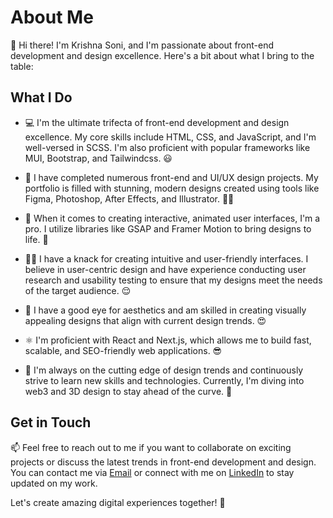 # About Me

👋 Hi there! I'm Krishna Soni, and I'm passionate about front-end development and design excellence. Here's a bit about what I bring to the table:

## What I Do

- 💻 I'm the ultimate trifecta of front-end development and design excellence. My core skills include HTML, CSS, and JavaScript, and I'm well-versed in SCSS. I'm also proficient with popular frameworks like MUI, Bootstrap, and Tailwindcss. 😃

- 🎨 I have completed numerous front-end and UI/UX design projects. My portfolio is filled with stunning, modern designs created using tools like Figma, Photoshop, After Effects, and Illustrator. 🤘🏼

- 🚀 When it comes to creating interactive, animated user interfaces, I'm a pro. I utilize libraries like GSAP and Framer Motion to bring designs to life. 🤩

- 👩‍🔬 I have a knack for creating intuitive and user-friendly interfaces. I believe in user-centric design and have experience conducting user research and usability testing to ensure that my designs meet the needs of the target audience. 😌

- 🎨 I have a good eye for aesthetics and am skilled in creating visually appealing designs that align with current design trends. 😍

- ⚛️ I'm proficient with React and Next.js, which allows me to build fast, scalable, and SEO-friendly web applications. 😎

- 🚀 I'm always on the cutting edge of design trends and continuously strive to learn new skills and technologies. Currently, I'm diving into web3 and 3D design to stay ahead of the curve. 🥳

## Get in Touch

📫 Feel free to reach out to me if you want to collaborate on exciting projects or discuss the latest trends in front-end development and design. You can contact me via [Email](mailto:krishnasoni@gmail.com) or connect with me on [LinkedIn](https://www.linkedin.com/in/mr-krishna-soni) to stay updated on my work.

Let's create amazing digital experiences together! 🚀

